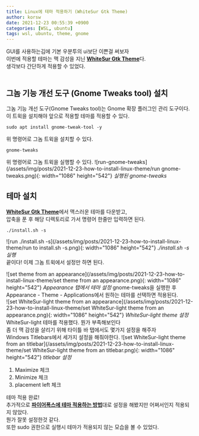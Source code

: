 ```yaml
---
title: Linux에 테마 적용하기 (WhiteSur Gtk Theme)
author: korsw
date: 2021-12-23 00:55:39 +0900
categories: [WSL, ubuntu]
tags: wsl, ubuntu, theme, gnome
---
```


GUI를 사용하는김에 기본 우분투의 ui보단 이쁜걸 써보자<br/>
이번에 적용할 테마는 맥 감성을 지닌 [**WhiteSur Gtk Theme**](https://www.gnome-look.org/p/1403328/)다.
<br/>
생각보다 간단하게 적용할 수 있었다.<br/><br/>

## 그놈 기능 개선 도구 (Gnome Tweaks tool) 설치
그놈 기능 개선 도구(Gnome Tweaks tool)는 Gnome 확장 플러그인 관리 도구이다.<br/>
이 트윅을 설치해야 앞으로 적용할 테마를 적용할 수 있다.<br/>
```console
sudo apt install gnome-tweak-tool -y
```
위 명령어로 그놈 트윅을 설치할 수 있다.<br/>
```console
gnome-tweaks
```
위 명령어로 그놈 트윅을 실행할 수 있다.
![run-gnome-tweaks](/assets/img/posts/2021-12-23-how-to-install-linux-theme/run gnome-tweaks.png){: width="1086" height="542"}
_실행된 gnome-tweaks_



## 테마 설치
[**WhiteSur Gtk Theme**](https://www.gnome-look.org/p/1403328/)에서 맥스러운 테마를 다운받고,<br/>
압축을 푼 후 해당 디렉토리로 가서 명령어 한줄만 입력하면 된다.<br/>
```console
./install.sh -s
```
![run ./install.sh -s](/assets/img/posts/2021-12-23-how-to-install-linux-theme/run to install.sh -s.png){: width="1086" height="542"}
_./install.sh -s 실행_
<br/>
끝이다! 이제 그놈 트윅에서 설정만 하면 된다.

![set theme from an appearance](/assets/img/posts/2021-12-23-how-to-install-linux-theme/set theme from an appearance.png){: width="1086" height="542"}
_Appearance 탭에서 테마 설정_
gnome-tweaks을 실행한 후 Appearance - Theme - Applications에서 원하는 테마를 선택하면 적용된다.<br/>
![set WhiteSur-light theme from an appearance](/assets/img/posts/2021-12-23-how-to-install-linux-theme/set WhiteSur-light theme from an appearance.png){: width="1086" height="542"}
_WhiteSur-light theme 설정_
WhiteSur-light 테마를 적용했다. 뭔가 부족해보인다<br/>
좀 더 맥 감성을 살리기 위해 타이틀 바 탭에서도 몇가지 설정을 해주자<br/>
Windows Titlebars에서 세가지 설정을 해줘야한다.
![set WhiteSur-light theme from an titlebar](/assets/img/posts/2021-12-23-how-to-install-linux-theme/set WhiteSur-light theme from an titlebar.png){: width="1086" height="542"}
_titlebar 설정_
1. Maximize 체크
2. Minimize 체크
3. placement left 체크

테마 적용 완료!<br/>
추가적으로 [**파이어폭스에 테마 적용하는 방법**](https://github.com/vinceliuice/WhiteSur-gtk-theme/tree/master/src/other/firefox)대로 설정을 해봤지만 어쩌서인지 적용되지 않았다.<br/>
뭔가 잘못 설정한것 같다.<br/>
또한 sudo 권한으로 실행시 테마가 적용되지 않는 모습을 볼 수 있었다.